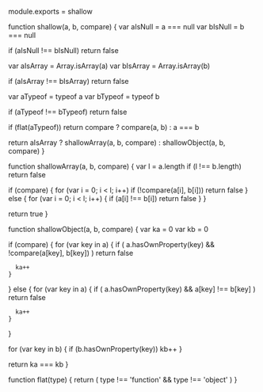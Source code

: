 module.exports = shallow

function shallow(a, b, compare) {
  var aIsNull = a === null
  var bIsNull = b === null

  if (aIsNull !== bIsNull) return false

  var aIsArray = Array.isArray(a)
  var bIsArray = Array.isArray(b)

  if (aIsArray !== bIsArray) return false

  var aTypeof = typeof a
  var bTypeof = typeof b

  if (aTypeof !== bTypeof) return false
  
  if (flat(aTypeof)) return compare
    ? compare(a, b)
    : a === b

  return aIsArray
    ? shallowArray(a, b, compare)
    : shallowObject(a, b, compare)
}

function shallowArray(a, b, compare) {
  var l = a.length
  if (l !== b.length) return false

  if (compare) {
    for (var i = 0; i < l; i++)
      if (!compare(a[i], b[i])) return false
  } else {
    for (var i = 0; i < l; i++) {
      if (a[i] !== b[i]) return false
    }
  }

  return true
}

function shallowObject(a, b, compare) {
  var ka = 0
  var kb = 0

  if (compare) {
    for (var key in a) {
      if (
        a.hasOwnProperty(key) &&
        !compare(a[key], b[key])
      ) return false

      ka++
    }
  } else {
    for (var key in a) {
      if (
        a.hasOwnProperty(key) &&
        a[key] !== b[key]
      ) return false

      ka++
    }
  }

  for (var key in b) {
    if (b.hasOwnProperty(key)) kb++
  }

  return ka === kb
}

function flat(type) {
  return (
    type !== 'function' &&
    type !== 'object'
  )
}
